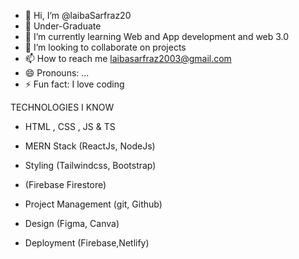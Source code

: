 - 👋 Hi, I’m @laibaSarfraz20
- 👀 Under-Graduate
- 🌱 I’m currently learning Web and App development and web 3.0
- 💞️ I’m looking to collaborate on projects
- 📫 How to reach me laibasarfraz2003@gmail.com
- 😄 Pronouns: ...
- ⚡ Fun fact: I love coding

TECHNOLOGIES I KNOW 
- HTML , CSS , JS & TS
- MERN Stack (ReactJs, NodeJs)
- Styling (Tailwindcss, Bootstrap)

- (Firebase Firestore)
- Project Management (git, Github)
- Design (Figma, Canva)
- Deployment (Firebase,Netlify) 

<!---
laibaSarfraz20/laibaSarfraz20 is a ✨ special ✨ repository because its `README.md` (this file) appears on your GitHub profile.
You can click the Preview link to take a look at your changes.
--->
